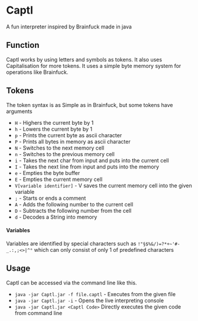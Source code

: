 # Captl
 A fun interpreter inspired by Brainfuck made in java
 
## Function
 Captl works by using letters and symbols as tokens. It also uses Capitalisation for more tokens.
 It uses a simple byte memory system for operations like Brainfuck.
 
## Tokens
The token syntax is as Simple as in Brainfuck, but some tokens have arguments
 - `H` - Highers the current byte by 1
 - `h` - Lowers the current byte by 1
 - `p` - Prints the current byte as ascii character
 - `P` - Prints all bytes in memory as ascii character
 - `N` - Switches to the next memory cell
 - `n` - Switches to the previous memory cell
 - `i` - Takes the next char from input and puts into the current cell
 - `I` - Takes the next line from input and puts into the memory
 - `e` - Empties the byte buffer
 - `E` - Empties the current memory cell
 - `V[variable identifier]` - V saves the current memory cell into the given variable 
 - `;` - Starts or ends a comment 
 - `A` - Adds the following number to the current cell
 - `D` - Subtracts the following number from the cell
 - `d` - Decodes a String into memory
 
#### Variables
Variables are identified by special characters such as `!"§$%&/)=?*+~'#-_.:,;<>|^°` which can only consist of only 1
of predefined characters

## Usage
Captl can be accessed via the command line like this.
- `java -jar Captl.jar -f file.captl` - Executes from the given file
- `java -jar Captl.jar -i` - Opens the live interpreting console
- `java -jar Captl.jar <Captl Code>` Directly executes the given code from command line
